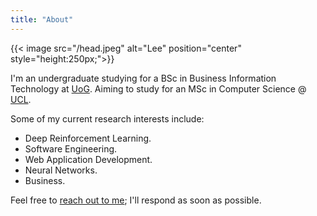 ```yaml
---
title: "About"
---
```


 {{< image src="/head.jpeg" alt="Lee" position="center" style="height:250px;">}}


I'm an undergraduate studying for a BSc in Business Information Technology at [UoG](https://gre.ac.uk). Aiming to study for an MSc in Computer Science @ [UCL](http://www.ucl.ac.uk/).

Some of my current research interests include: 

- Deep Reinforcement Learning.
- Software Engineering.
- Web Application Development.
- Neural Networks.
- Business.

Feel free to [reach out to me][1]; I'll respond as soon as possible.

[1]:	mailto:hello@leewallace.me